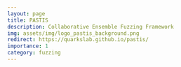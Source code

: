 ```yaml
---
layout: page
title: PASTIS
description: Collaborative Ensemble Fuzzing Framework
img: assets/img/logo_pastis_background.png
redirect: https://quarkslab.github.io/pastis/
importance: 1
category: fuzzing
---
```

